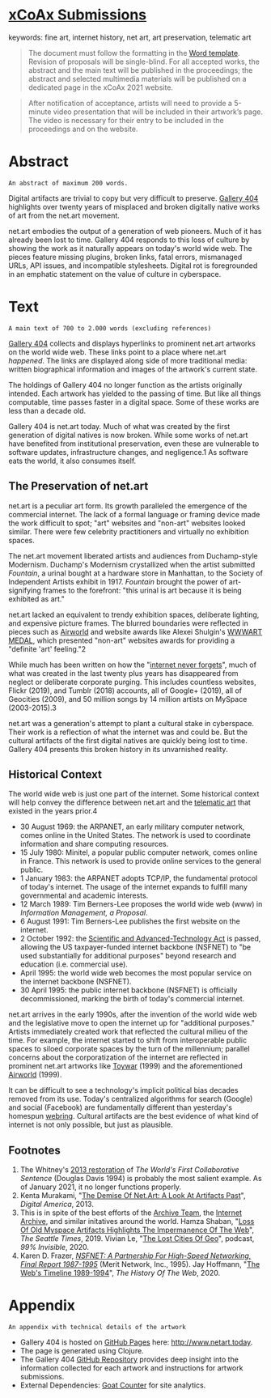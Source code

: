 # [xCoAx Submissions](https://xcoax.org/#submit)

keywords: fine art, internet history, net art, art preservation, telematic art

> The document must follow the formatting in the [Word template](http://xcoax.org/xCoAx_2021_Artwork_Performance_Template.docx). Revision of proposals will be single-blind. For all accepted works, the abstract and the main text will be published in the proceedings; the abstract and selected multimedia materials will be published on a dedicated page in the xCoAx 2021 website.

> After notification of acceptance, artists will need to provide a 5-minute video presentation that will be included in their artwork’s page. The video is necessary for their entry to be included in the proceedings and on the website.

# Abstract

`An abstract of maximum 200 words.`

Digital artifacts are trivial to copy but very difficult to preserve. [Gallery 404](http://www.netart.today) highlights over twenty years of misplaced and broken digitally native works of art from the net.art movement.

net.art embodies the output of a generation of web pioneers. Much of it has already been lost to time. Gallery 404 responds to this loss of culture by showing the work as it naturally appears on today's world wide web. The pieces feature missing plugins, broken links, fatal errors, mismanaged URLs, API issues, and incompatible stylesheets. Digital rot is foregrounded in an emphatic statement on the value of culture in cyberspace.

# Text

`A main text of 700 to 2.000 words (excluding references)`

[Gallery 404](http://www.netart.today/) collects and displays hyperlinks to prominent net.art artworks on the world wide web. These links point to a place where net.art *happened*. The links are displayed along side of more traditional media: written biographical information and images of the artwork's current state.

The holdings of Gallery 404 no longer function as the artists originally intended. Each artwork has yielded to the passing of time. But like all things computable, time passes faster in a digital space. Some of these works are less than a decade old.

Gallery 404 is net.art today. Much of what was created by the first generation of digital natives is now broken. While some works of net.art have benefited from institutional preservation, even these are vulnerable to software updates, infrastructure changes, and negligence.1 As software eats the world, it also consumes itself.

## The Preservation of net.art

net.art is a peculiar art form. Its growth paralleled the emergence of the commercial internet. The lack of a formal language or framing device made the work difficult to spot; "art" websites and "non-art" websites looked similar. There were few celebrity practitioners and virtually no exhibition spaces.

The net.art movement liberated artists and audiences from Duchamp-style Modernism. Duchamp's Modernism crystallized when the artist submitted *Fountain*, a urinal bought at a hardware store in Manhattan, to the Society of Independent Artists exhibit in 1917. *Fountain* brought the power of art-signifying frames to the forefront: "this urinal is art because it is being exhibited as art."

net.art lacked an equivalent to trendy exhibition spaces, deliberate lighting, and expensive picture frames. The blurred boundaries were reflected in pieces such as [Airworld](https://sites.rhizome.org/anthology/airworld.html) and website awards like Alexei Shulgin's [WWWART MEDAL](http://www.easylife.org/award/), which presented "non-art" websites awards for providing a "definite 'art' feeling."2

While much has been written on how the "[internet never forgets](https://www.nytimes.com/2010/07/25/magazine/25privacy-t2.html)", much of what was created in the last twenty plus years has disappeared from neglect or deliberate corporate purging. This includes countless websites, Flickr (2019), and Tumblr (2018) accounts, all of Google+ (2019), all of Geocities (2009), and 50 million songs by 14 million artists on MySpace (2003-2015).3

net.art was a generation's attempt to plant a cultural stake in cyberspace. Their work is a reflection of what the internet was and could be. But the cultural artifacts of the first digital natives are quickly being lost to time. Gallery 404 presents this broken history in its unvarnished reality.

## Historical Context

The world wide web is just one part of the internet. Some historical context will help convey the difference between net.art and the [telematic art](https://en.wikipedia.org/wiki/Telematic_art) that existed in the years prior.4

- 30 August 1969: the ARPANET, an early military computer network, comes online in the United States. The network is used to coordinate information and share computing resources.
- 15 July 1980: Minitel, a popular public computer network, comes online in France. This network is used to provide online services to the general public.
- 1 January 1983: the ARPANET adopts TCP/IP, the fundamental protocol of today's internet. The usage of the internet expands to fulfill many governmental and academic interests.
- 12 March 1989: Tim Berners-Lee proposes the world wide web (www) in *Information Management, a Proposal*.
- 6 August 1991: Tim Berners-Lee publishes the first website on the internet.
- 2 October 1992: the [Scientific and Advanced-Technology Act](https://www.congress.gov/bill/102nd-congress/senate-bill/1146) is passed, allowing the US taxpayer-funded internet backbone (NSFNET) to "be used substantially for additional purposes" beyond research and education (i.e. commercial use).
- April 1995: the world wide web becomes the most popular service on the internet backbone (NSFNET).
- 30 April 1995: the public internet backbone (NSFNET) is officially decommissioned, marking the birth of today's commercial internet.

net.art arrives in the early 1990s, after the invention of the world wide web and the legislative move to open the internet up for "additional purposes." Artists immediately created work that reflected the cultural milieu of the time. For example, the internet started to shift from interoperable public spaces to siloed corporate spaces by the turn of the millennium; parallel concerns about the corporatization of the internet are reflected in prominent net.art artworks like [Toywar](http://history.etoy.com/stories/entries/49/index.html) (1999) and the aforementioned [Airworld](https://sites.rhizome.org/anthology/airworld.html) (1999).

It can be difficult to see a technology's implicit political bias decades removed from its use. Today's centralized algorithms for search (Google) and social (Facebook) are fundamentally different than yesterday's homespun [webring](https://en.wikipedia.org/wiki/Webring). Cultural artifacts are the best evidence of what kind of internet is not only possible, but just as plausible.

## Footnotes

1. The Whitney's [2013 restoration](https://whitney.org/artport/douglas-davis) of *The World's First Collaborative Sentence* (Douglas Davis 1994) is probably the most salient example. As of January 2021, it no longer functions properly.
2. Kenta Murakami, "[The Demise Of Net.Art: A Look At Artifacts Past](https://www.digitalamerica.org/the-demise-of-net-art-a-look-at-artifacts-past-kenta-murakami/)", *Digital America*, 2013.
3. This is in spite of the best efforts of the [Archive Team](http://archiveteam.org/), the [Internet Archive](https://archive.org/), and similar initatives around the world.  Hamza Shaban, "[Loss Of Old Myspace Artifacts Highlights The Impermanence Of The Web](https://www.seattletimes.com/business/loss-of-old-myspace-artifacts-highlights-the-impermanence-of-the-web/)", *The Seattle Times*, 2019. Vivian Le, "[The Lost Cities Of Geo](https://99percentinvisible.org/episode/the-lost-cities-of-geo/)", podcast, *99% Invisible*, 2020.
4. Karen D. Frazer, *[NSFNET: A Partnership For High-Speed Networking, Final Report 1987-1995](https://www.merit.edu/wp-content/uploads/2019/06/NSFNET_final-1.pdf)* (Merit Network, Inc., 1995). Jay Hoffmann, "[The Web's Timeline 1989-1994](https://thehistoryoftheweb.com/timeline/?date_from=1989&date_to=1994)", *The History Of The Web*, 2020.

# Appendix

`An appendix with technical details of the artwork`

- Gallery 404 is hosted on [GitHub Pages](https://pages.github.com/) here: http://www.netart.today.
- The page is generated using Clojure.
- The Gallery 404 [GitHub Repository](https://github.com/schmudde/netart.today) provides deep insight into the information collected for each artwork and instructions for artwork submissions.
- External Dependencies: [Goat Counter](https://www.goatcounter.com/) for site analytics.
